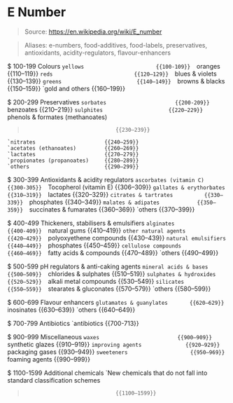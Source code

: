 # E Number

> Source: https://en.wikipedia.org/wiki/E_number

> Aliases: e-numbers, food-additives, food-labels, preservatives, antioxidants, acidity-regulators, flavour-enhancers

$ 100-199 Colours
    `yellows                       {{100-109}} 
    `oranges                       {{110–119}} 
    `reds                          {{120–129}} 
    `blues & violets               {{130–139}} 
    `greens                        {{140–149}} 
    `browns & blacks               {{150–159}} 
    `gold and others               {{160–199}} 

$ 200-299 Preservatives
    `sorbates                      {{200-209}} 
    `benzoates                     {{210–219}} 
    `sulphites                     {{220–229}} 
    `phenols & formates (methanoates)
>                                  {{230–239}} 
    `nitrates                      {{240–259}} 
    `acetates (ethanoates)         {{260–269}} 
    `lactates                      {{270–279}} 
    `propionates (propanoates)     {{280–289}} 
    `others                        {{290–299}} 

$ 300-399 Antioxidants & acidity regulators
    `ascorbates (vitamin C)        {{300-305}} 
    `Tocopherol (vitamin E)        {{306–309}} 
    `gallates & erythorbates       {{310–319}} 
    `lactates                      {{320–329}} 
    `citrates & tartrates          {{330–339}} 
    `phosphates                    {{340–349}} 
    `malates & adipates            {{350–359}} 
    `succinates & fumarates        {{360–369}} 
    `others                        {{370–399}} 

$ 400-499 Thickeners, stabilisers & emulsifiers
    `alginates                     {{400-409}} 
    `natural gums                  {{410–419}} 
    `other natural agents          {{420–429}} 
    `polyoxyethene compounds       {{430–439}} 
    `natural emulsifiers           {{440–449}} 
    `phosphates                    {{450–459}} 
    `cellulose compounds           {{460–469}} 
    `fatty acids & compounds       {{470–489}} 
    `others                        {{490–499}} 

$ 500-599 pH regulators & anti-caking agents
    `mineral acids & bases         {{500–509}} 
    `chlorides & sulphates         {{510–519}} 
    `sulphates & hydroxides        {{520–529}} 
    `alkali metal compounds        {{530–549}} 
    `silicates                     {{550–559}} 
    `stearates & gluconates        {{570–579}} 
    `others                        {{580–599}} 

$ 600-699 Flavour enhancers
    `glutamates & guanylates       {{620–629}} 
    `inosinates                    {{630–639}} 
    `others                        {{640–649}} 

$ 700-799 Antibiotics
    `antibiotics                   {{700-713}} 

$ 900-999 Miscellaneous
    `waxes                         {{900–909}} 
    `synthetic glazes              {{910–919}} 
    `improving agents              {{920–929}} 
    `packaging gases               {{930–949}} 
    `sweeteners                    {{950–969}} 
    `foaming agents                {{990–999}} 

$ 1100-1599 Additional chemicals
    `New chemicals that do not fall into standard classification schemes
>                                  {{1100–1599}} 

